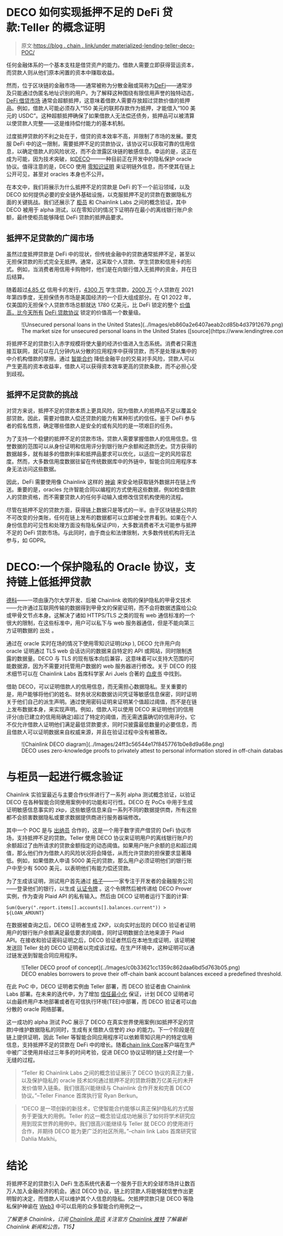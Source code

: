 # DECO 如何实现抵押不足的 DeFi 贷款:Teller 的概念证明

> 原文:[https://blog . chain . link/under materialized-lending-teller-deco-POC/](https://blog.chain.link/undercollateralized-lending-teller-deco-poc/)

任何金融体系的一个基本支柱是借贷资产的能力。借款人需要立即获得营运资本，而贷款人则从他们原本闲置的资本中赚取收益。

然而，位于区块链的金融市场——通常被称为分散金融或简称为[DeFi](https://chain.link/education/defi)——通常涉及只能通过伪匿名地址识别的用户。为了解释这种围绕有限信用声誉的独特动态， [DeFi 借贷市场](https://blog.chain.link/decentralized-money-markets/) 通常会超额抵押，这意味着借款人需要存放超过贷款价值的抵押品。例如，借款人可能必须存入“150 美元的联邦存款作为抵押，才能借入“100 美元的 USDC”。这种超额抵押确保了如果借款人无法偿还债务，抵押品可以被清算以使贷款人完整——这是维持偿付能力的基本机制。

过度抵押贷款的不利之处在于，借贷的资本效率不高，并限制了市场的发展。要克服 DeFi 中的这一限制，需要抵押不足的贷款协议，该协议可以获取可靠的信用信息，以确定借款人的风险状况，而不会泄露区块链的敏感信息。幸运的是，这正在成为可能，因为技术突破，如[DECO](https://research.chain.link/deco.pdf)——一种目前正在开发中的隐私保护 oracle 协议。值得注意的是，DECO 使用 [零知识证明](https://blog.chain.link/what-is-a-zero-knowledge-proof-zkp/) 来证明链外信息，而不使其在链上公开可见，甚至对 oracles 本身也不公开。

在本文中，我们将展示为什么抵押不足的贷款是 DeFi 的下一个前沿领域，以及 DECO 如何提供必要的安全链外基础设施，以克服抵押不足的贷款在数据隐私方面的关键挑战。我们还展示了 [柜员](https://teller.org/) 和 Chainlink Labs 之间的概念验证，其中 DECO 被用于 alpha 测试，以在零知识的情况下证明存在最小的离线银行账户余额，最终使柜员能够降低 DeFi 贷款的抵押品要求。

## 抵押不足贷款的广阔市场

虽然过度抵押贷款是 DeFi 中的现状，但传统金融中的贷款通常抵押不足，甚至以无担保贷款的形式完全无抵押。通常，这采取个人贷款、学生贷款和信用卡的形式。例如，当消费者用信用卡购物时，他们是在向银行借入无抵押的资金，并在日后结算。

随着超过[4.85 亿](https://www.transunion.com/blog/all-signs-point-to-a-healthy-credit-market-in-2022) 信用卡的发行，[4300 万](https://educationdata.org/how-many-people-have-student-loans) 学生贷款，[2000 万](https://www.lendingtree.com/personal/personal-loans-statistics/) 个人贷款在 2021 年第四季度，无担保债务市场是美国经济的一个巨大组成部分。在 Q1 2022 年，仅美国的无担保个人贷款市场总额就达 1780 亿美元，比 DeFi 锁定的整个 [价值高，比今天所有](https://defillama.com/) [DeFi 贷款协议](https://defillama.com/protocols/Lending) 锁定的价值高一个数量级。

<figure id="attachment_4476" aria-describedby="caption-attachment-4476" style="width: 1024px" class="wp-caption alignnone">![Unsecured personal loans in the United States](../Images/eb860a2e6407aeab2cd85b4d37912679.png)

<figcaption id="caption-attachment-4476" class="wp-caption-text">The market size for unsecured personal loans in the United States ([source](https://www.lendingtree.com/personal/personal-loans-statistics/))</figcaption>

</figure>

将抵押不足的贷款引入赤字规模将使大量的经济价值进入生态系统。消费者只需连接互联网，就可以在几分钟内从分散的应用程序中获得贷款，而不是处理从集中的中介机构借款的摩擦。通过 [智能合约](https://chain.link/education/smart-contracts) 降低金融平台的交易对手风险，贷款人可以产生更高的资本收益率，借款人可以获得资本效率更高的贷款条款，而不必担心受到歧视。

## 抵押不足贷款的挑战

对贷方来说，抵押不足的贷款本质上更具风险，因为借款人的抵押品不足以覆盖全部贷款。因此，需要对借款人偿还贷款的能力有某种形式的信任。鉴于 DeFi 参与者的假名性质，确定哪些借款人是安全的或有风险的是一项艰巨的任务。

为了支持一个稳健的抵押不足的贷款市场，贷款人需要掌握借款人的信用信息。信誉数据的范围可以从身份证明和信用评分到银行账户余额和还款历史。贷方获得的数据越多，就有越多的借款利率和抵押品要求可以优化，以适应一定的风险容忍度。然而，大多数信用度数据驻留在传统数据库中的[](https://blog.chain.link/off-chain-data-and-computation/)外链中，智能合同应用程序本身无法访问这些数据。

因此，DeFi 需要使用像 Chainlink 这样的 [神谕](https://chain.link/education/blockchain-oracles) 来安全地获取链外数据并在链上传送。重要的是，oracles 允许智能合同以编程的方式使用这些数据，例如检查借款人的贷款资格，而不需要贷款人的任何手动输入或修改信贷机构使用的流程。

尽管在抵押不足的贷款方面，获得链上数据只是等式的一半。由于区块链是公共的不可改变的分类账，任何在链上发布的数据都可以立即被全世界看到。如果在个人身份信息的可见性和处理方面没有隐私保证(PII)，大多数消费者不太可能参与抵押不足的 DeFi 贷款市场。与此同时，由于商业和法律限制，大多数传统机构将无法参与，如 GDPR。

# DECO:一个保护隐私的 Oracle 协议，支持链上低抵押贷款

[德科](https://research.chain.link/deco.pdf)——一项由康乃尔大学开发、后被 Chainlink 收购的保护隐私的甲骨文技术——允许通过互联网传输的数据得到甲骨文的保密证明，而不会将数据透露给公众或甲骨文节点本身。这解决了诸如 HTTPS/TLS 之类的现有 web 通信标准的一个很大的限制，在这些标准中，用户可以私下与 web 服务器通信，但是不能向第三方证明数据的 出处 。

通过在 oracle 实时在场的情况下使用零知识证明(zkp ), DECO 允许用户向 oracle 证明通过 TLS web 会话访问的数据来自特定的 API 或网站，同时限制透露的数据量。DECO 与 TLS 的现有版本向后兼容，这意味着可以支持大范围的可能数据源，因为不需要对托管用户数据的 web 服务器进行修改。关于 DECO 的技术细节可以在 Chainlink Labs 首席科学家 Ari Juels 合著的 [白皮书](https://research.chain.link/deco.pdf) 中找到。

借助 DECO，可以证明借款人的信用信息，而无需担心数据隐私。至关重要的是，用户能够将他们的姓名、财务状况和数据访问凭证等敏感信息保密，同时证明关于他们自己的派生声明。通过使用密码证明来证明某个值超过阈值，而不是在链上发布数据本身，来实现声明。例如，借款人可以使用 DECO 来证明他们的信用评分(由已建立的信用局确定)超过了特定的阈值，而无需透露确切的信用评分。它不仅允许借款人证明他们满足最低贷款要求，同时只披露最低数量的必要信息，而且借款人可以证明数据来自权威来源，并且在验证过程中没有被篡改。

<figure id="attachment_4095" aria-describedby="caption-attachment-4095" style="width: 1024px" class="wp-caption alignnone">![Chainlink DECO diagram](../Images/24ff3c56544e17f8457761b0e8d9a68e.png)

<figcaption id="caption-attachment-4095" class="wp-caption-text">DECO uses zero-knowledge proofs to privately attest to personal information stored in off-chain databases.</figcaption>

</figure>

# 与柜员一起进行概念验证

Chainlink 实验室最近与主要合作伙伴进行了一系列 alpha 测试概念验证，以验证 DECO 在各种智能合同使用案例中的功能和可行性。DECO 在 PoCs 中用于生成证明敏感信息事实的 zkp，这些敏感信息来自一系列不同的数据提供商，所有这些都不会损害数据隐私或要求数据提供商进行服务器端修改。

其中一个 POC 是与 [出纳员](https://teller.org/) 合作的，这是一个用于数字资产借贷的 DeFi 协议市场，支持抵押不足的贷款。Teller 使用 DECO 协议来证明用户的离线银行账户的余额超过了由所请求的贷款金额指定的动态阈值。如果用户账户余额的总和超过阈值，那么他们作为借款人的风险状况将会降低，从而允许贷款的担保要求显著降低。例如，如果借款人申请 5000 美元的贷款，那么用户必须证明他们的银行账户中至少有 5000 美元，以表明他们有能力偿还贷款。

为了生成该证明，测试用户首先通过 [格子](https://plaid.com/)——一家专注于开发者的金融服务公司——登录他们的银行，以生成 [认证令牌](https://plaid.com/docs/api/tokens/) 。这个令牌然后被传递给 DECO Prover 实例，作为查询 Plaid API 的私有输入。然后由 DECO 证明者运行下面的计算:

`Sum(Query(".report.items[].accounts[].balances.current")) > ${LOAN_AMOUNT}`

在数据被查询之后，DECO 证明者生成 ZKP，以向实时出现的 DECO 验证者证明用户的银行账户余额满足最低要求的阈值，同时证明数据合法地来源于 Plaid API。在接收和验证密码证明之后，DECO 验证者然后在本地生成证明，该证明被发送回 Teller 处的 DECO 证明者以完成该过程。在生产环境中，这种证明可以通过链发送到智能合同应用程序。

<figure id="attachment_4477" aria-describedby="caption-attachment-4477" style="width: 1024px" class="wp-caption alignnone">![Teller DECO proof of concept](../Images/c0b33621cc1359c862daa6bd5d763b05.png)

<figcaption id="caption-attachment-4477" class="wp-caption-text">DECO enables borrowers to prove their off-chain bank account balances exceed a predefined threshold.</figcaption>

</figure>

在此 PoC 中，DECO 证明者实例由 Teller 部署，而 DECO 验证者由 Chainlink Labs 部署。在未来的迭代中，为了增加 [信任最小化](https://blog.chain.link/what-is-trust-minimization/) 保证，计划 DECO 证明者可以由最终用户本地部署或者在可信执行环境(TEE)中部署，而 DECO 验证者可以由分散的 oracle 网络部署。

这一成功的 alpha 测试 PoC 展示了 DECO 在真实世界使用案例(如抵押不足的贷款)中维护数据隐私的同时，生成有关借款人信誉的 zkp 的能力。下一个阶段是在链上提供证明，因此 Teller 等智能合同应用程序可以依赖零知识用户的特定信用信息，支持抵押不足的贷款在 DeFi 中的增长。随着[chain link Core](https://github.com/smartcontractkit/chainlink)客户端在生产中被广泛使用并经过三年多的时间考验，促进 DECO 协议证明的链上交付是一个无缝的过程。

> “Teller 和 Chainlink Labs 之间的概念验证展示了 DECO 协议的真正力量，以及保护隐私的 oracle 技术如何通过抵押不足的贷款将数万亿美元的未开发价值带入链条。我们很高兴能继续与 Chainlink 合作开发和完善 DECO 协议。”–Teller Finance 首席执行官 Ryan Berkun。

> “DECO 是一项创新的新技术，它使智能合约能够以真正保护隐私的方式服务于更强大的用例。Teller 的这一概念验证成功地展示了如何将学术研究应用到现实世界的用例中。我们很高兴能继续与 Teller 就 DECO 的使用进行合作，并期待 DECO 能为更广泛的社区所用。”–chain link Labs 首席研究官 Dahlia Malkhi。

# 结论

将抵押不足的贷款引入 DeFi 生态系统代表着一个服务于巨大的全球市场并让数百万人加入金融经济的机会。通过 DECO 协议，链上的贷款人将能够就信誉作出更明智的决定，而借款人可以维护其个人信息的隐私。欠抵押贷款只是 DECO 等隐私保护神谕在 [Web3](https://chain.link/education/web3) 中可以启用的众多智能合约用例之一。

*了解更多 Chainlink，订阅 [Chainlink 简讯](https://pages.chain.link/subscribe?utm_medium=referral&utm_source=chainlink-blog&utm_content=teller-deco) 关注官方 [Chainlink 推特](https://twitter.com/chainlink) 了解最新 Chainlink 新闻和公告。T15】*